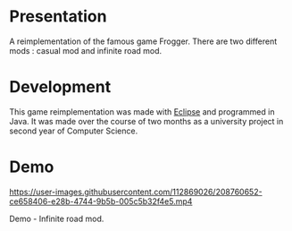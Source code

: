 # Presentation

A reimplementation of the famous game Frogger. There are two different mods : casual mod and infinite road mod.

# Development

This game reimplementation was made with [Eclipse](https://www.eclipse.org/) and programmed in Java. It was made over the course of two months as a university project in second year of Computer Science.

# Demo

https://user-images.githubusercontent.com/112869026/208760652-ce658406-e28b-4744-9b5b-005c5b32f4e5.mp4

Demo - Infinite road mod.
